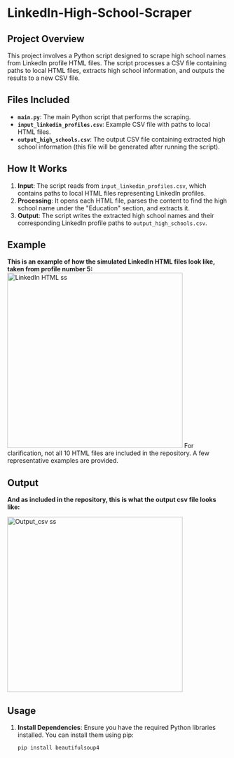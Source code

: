 # LinkedIn-High-School-Scraper

## **Project Overview**

This project involves a Python script designed to scrape high school names from LinkedIn profile HTML files. The script processes a CSV file containing paths to local HTML files, extracts high school information, and outputs the results to a new CSV file.

## **Files Included**

- **`main.py`**: The main Python script that performs the scraping.
- **`input_linkedin_profiles.csv`**: Example CSV file with paths to local HTML files.
- **`output_high_schools.csv`**: The output CSV file containing extracted high school information (this file will be generated after running the script).

## **How It Works**

1. **Input**: The script reads from `input_linkedin_profiles.csv`, which contains paths to local HTML files representing LinkedIn profiles.
2. **Processing**: It opens each HTML file, parses the content to find the high school name under the "Education" section, and extracts it.
3. **Output**: The script writes the extracted high school names and their corresponding LinkedIn profile paths to `output_high_schools.csv`.

## **Example**
**This is an example of how the simulated LinkedIn HTML files look like, taken from profile number 5:**
<img width="400" alt="LinkedIn HTML ss" src="https://github.com/user-attachments/assets/51266e57-900d-4071-aa71-d73b0554c55d">
For clarification, not all 10 HTML files are included in the repository. A few representative examples are provided.

## **Output**
**And as included in the repository, this is what the output csv file looks like:**

<img width="400" alt="Output_csv ss" src="https://github.com/user-attachments/assets/8b3ed0fd-5161-424f-9c71-07419d3d32f6">


## **Usage**

1. **Install Dependencies**:
   Ensure you have the required Python libraries installed. You can install them using pip:
   ```bash
   pip install beautifulsoup4

